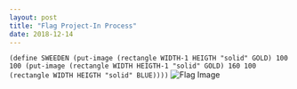 ```yaml
---
layout: post
title: "Flag Project-In Process" 
date: 2018-12-14
---
```


```(define SWEEDEN (put-image (rectangle WIDTH-1 HEIGTH "solid" GOLD) 100 100 (put-image (rectangle WIDTH HEIGTH-1 "solid" GOLD) 160 100 (rectangle WIDTH HEIGTH "solid" BLUE))))``` 
![Flag Image](/Images/Flag.png)
